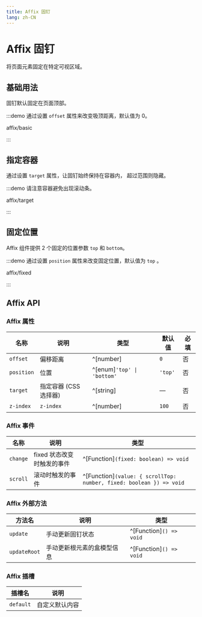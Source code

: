 ```yaml
---
title: Affix 固钉
lang: zh-CN
---
```


# Affix 固钉

将页面元素固定在特定可视区域。

## 基础用法

固钉默认固定在页面顶部。

:::demo 通过设置 `offset` 属性来改变吸顶距离，默认值为 0。

affix/basic

:::

## 指定容器

通过设置 `target` 属性，让固钉始终保持在容器内， 超过范围则隐藏。

:::demo 请注意容器避免出现滚动条。

affix/target

:::

## 固定位置

Affix 组件提供 2 个固定的位置参数 `top` 和 `bottom`。

:::demo 通过设置 `position` 属性来改变固定位置，默认值为 `top` 。

affix/fixed

:::

## Affix API

### Affix 属性

| 名称       | 说明                  | 类型                       | 默认值  | 必填 |
| ---------- | --------------------- | -------------------------- | ------- | ---- |
| `offset`   | 偏移距离              | ^[number]                  | `0`     | 否   |
| `position` | 位置                  | ^[enum]`'top' \| 'bottom'` | `'top'` | 否   |
| `target`   | 指定容器 (CSS 选择器) | ^[string]                  | —       | 否   |
| `z-index`  | `z-index`             | ^[number]                  | `100`   | 否   |

### Affix 事件

| 名称     | 说明                       | 类型                                                                |
| -------- | -------------------------- | ------------------------------------------------------------------- |
| `change` | fixed 状态改变时触发的事件 | ^[Function]`(fixed: boolean) => void`                               |
| `scroll` | 滚动时触发的事件           | ^[Function]`(value: { scrollTop: number, fixed: boolean }) => void` |

### Affix 外部方法

| 方法名       | 说明                       | 类型                    |
| ------------ | -------------------------- | ----------------------- |
| `update`     | 手动更新固钉状态           | ^[Function]`() => void` |
| `updateRoot` | 手动更新根元素的盒模型信息 | ^[Function]`() => void` |

### Affix 插槽

| 插槽名    | 说明           |
| --------- | -------------- |
| `default` | 自定义默认内容 |
